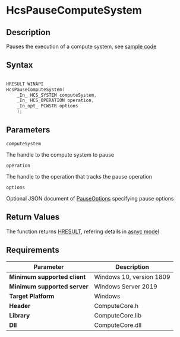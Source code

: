 # HcsPauseComputeSystem

## Description

Pauses the execution of a compute system, see [sample code](./ComputeSystemSample.md#PauseResumeCS)

## Syntax

```cpp

HRESULT WINAPI
HcsPauseComputeSystem(
    _In_ HCS_SYSTEM computeSystem,
    _In_ HCS_OPERATION operation,
    _In_opt_ PCWSTR options
    );
```

## Parameters

`computeSystem`

The handle to the compute system to pause

`operation`

The handle to the operation that tracks the pause operation

`options`

Optional JSON document of [PauseOptions](./../SchemaReference.md#PauseOptions) specifying pause options

## Return Values

The function returns [HRESULT](./HCSHResult.md), refering details in [asnyc model](./../AsyncModel.md#HcsOperationResult)

## Requirements

|Parameter     |Description|
|---|---|
| **Minimum supported client** | Windows 10, version 1809 |
| **Minimum supported server** | Windows Server 2019 |
| **Target Platform** | Windows |
| **Header** | ComputeCore.h |
| **Library** | ComputeCore.lib |
| **Dll** | ComputeCore.dll |

